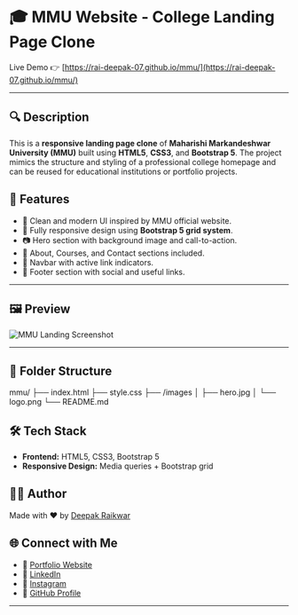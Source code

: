 # 🎓 MMU Website - College Landing Page Clone

Live Demo 👉 [https://rai-deepak-07.github.io/mmu/](https://rai-deepak-07.github.io/mmu/)

---

## 🔍 Description

This is a **responsive landing page clone** of **Maharishi Markandeshwar University (MMU)** built using **HTML5**, **CSS3**, and **Bootstrap 5**. The project mimics the structure and styling of a professional college homepage and can be reused for educational institutions or portfolio projects.

## 🚀 Features

- 🎨 Clean and modern UI inspired by MMU official website.
- 📱 Fully responsive design using **Bootstrap 5 grid system**.
- 📷 Hero section with background image and call-to-action.
- 🧾 About, Courses, and Contact sections included.
- 🔗 Navbar with active link indicators.
- 📍 Footer section with social and useful links.

---

## 🖼️ Preview

![MMU Landing Screenshot](https://rai123.pythonanywhere.com/media/portfolio/project/MMU/Screenshot_534.png.png) <!-- Replace with actual screenshot if available -->

---

## 📁 Folder Structure

mmu/
├── index.html
├── style.css
├── /images
│ ├── hero.jpg
│ └── logo.png
└── README.md


## 🛠 Tech Stack

- **Frontend:** HTML5, CSS3, Bootstrap 5
- **Responsive Design:** Media queries + Bootstrap grid


## 🙋‍♂️ Author

Made with ❤️ by [Deepak Raikwar](https://www.linkedin.com/in/raideepak07)


## 🌐 Connect with Me

- 🔗 [Portfolio Website](https://rai-deepak-07.github.io/raideepak07/)
- 💼 [LinkedIn](https://www.linkedin.com/in/raideepak07)
- 📸 [Instagram](https://www.instagram.com/rai_deepak_07)
- 🐙 [GitHub Profile](https://github.com/rai-deepak-07)

---
